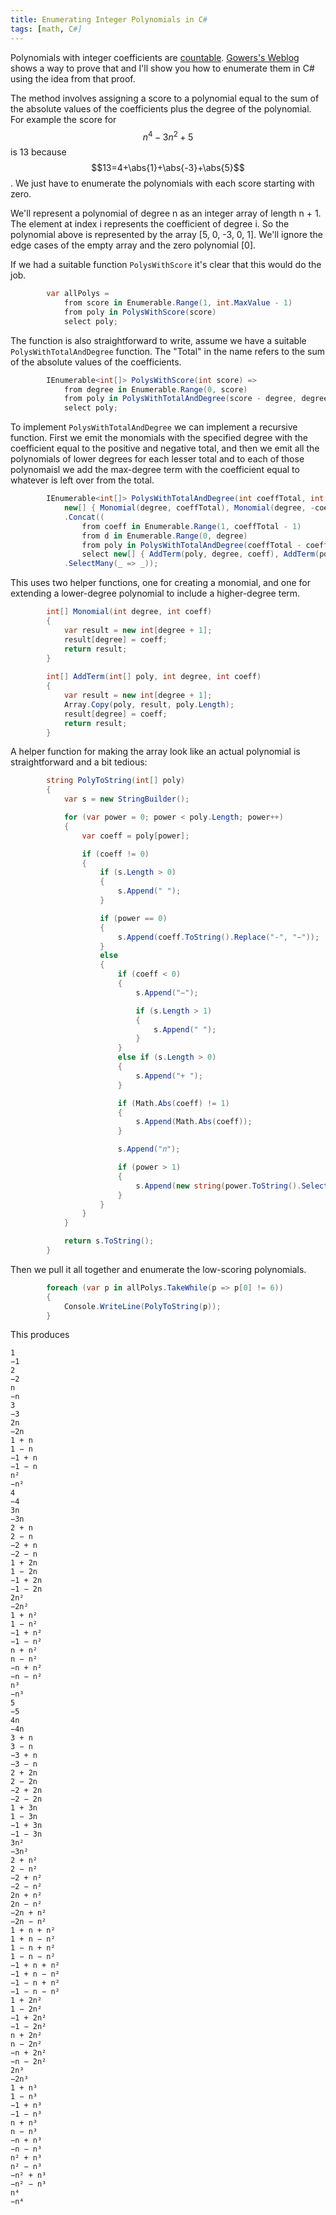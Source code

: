 ```yaml
---
title: Enumerating Integer Polynomials in C#
tags: [math, C#]
---
```


Polynomials with integer coefficients are [countable](https://en.wikipedia.org/wiki/Countable_set).
[Gowers's Weblog](https://gowers.wordpress.com/2008/07/30/recognising-countable-sets/) shows a way to
prove that and I'll show you how to enumerate them in C# using the idea from that proof.

The method involves assigning a score to a polynomial equal to the sum of the absolute values of the coefficients
plus the degree of the polynomial. For example the score for $$n^4 - 3n^2 + 5$$ is 13 because $$13=4+\abs{1}+\abs{-3}+\abs{5}$$.
We just have to enumerate the polynomials with each score starting with zero.

We'll represent a polynomial of degree n as an integer array of length n + 1. The element at index i represents
the coefficient of degree i. So the polynomial above is represented by the array [5, 0, -3, 0, 1]. We'll ignore
the edge cases of the empty array and the zero polynomial [0]. 

If we had a suitable function `PolysWithScore` it's clear that this would do the job.

```csharp
        var allPolys =
            from score in Enumerable.Range(1, int.MaxValue - 1)
            from poly in PolysWithScore(score)
            select poly;
```

The function is also straightforward to write, assume we have a suitable `PolysWithTotalAndDegree` function.
The "Total" in the name refers to the sum of the absolute values of the coefficients. 

```csharp
        IEnumerable<int[]> PolysWithScore(int score) =>
            from degree in Enumerable.Range(0, score)
            from poly in PolysWithTotalAndDegree(score - degree, degree)
            select poly;
```

To implement `PolysWithTotalAndDegree` we can implement a recursive function. First we emit the monomials
with the specified degree with the coefficient equal to the positive and negative total, and then we
emit all the polynomials of lower degrees for each lesser total and to each of those polynomaisl we
add the max-degree term with the coefficient equal to whatever is left over from the total.

```csharp
        IEnumerable<int[]> PolysWithTotalAndDegree(int coeffTotal, int degree) =>
            new[] { Monomial(degree, coeffTotal), Monomial(degree, -coeffTotal) }
            .Concat((
                from coeff in Enumerable.Range(1, coeffTotal - 1)
                from d in Enumerable.Range(0, degree)
                from poly in PolysWithTotalAndDegree(coeffTotal - coeff, d)
                select new[] { AddTerm(poly, degree, coeff), AddTerm(poly, degree, -coeff) })
            .SelectMany(_ => _));
```

This uses two helper functions, one for creating a monomial, and one for extending a lower-degree
polynomial to include a higher-degree term.

```csharp
        int[] Monomial(int degree, int coeff)
        {
            var result = new int[degree + 1];
            result[degree] = coeff;
            return result;
        }        
        
        int[] AddTerm(int[] poly, int degree, int coeff)
        {
            var result = new int[degree + 1];
            Array.Copy(poly, result, poly.Length);
            result[degree] = coeff;
            return result;
        }
```

A helper function for making the array look like an actual polynomial is straightforward and a bit tedious:

```csharp
        string PolyToString(int[] poly)
        {
            var s = new StringBuilder();

            for (var power = 0; power < poly.Length; power++)
            {
                var coeff = poly[power];

                if (coeff != 0)
                {
                    if (s.Length > 0)
                    {
                        s.Append(" ");
                    }

                    if (power == 0)
                    {
                        s.Append(coeff.ToString().Replace("-", "−"));
                    }
                    else
                    {
                        if (coeff < 0)
                        {
                            s.Append("−");

                            if (s.Length > 1)
                            {
                                s.Append(" ");
                            }
                        }
                        else if (s.Length > 0)
                        {
                            s.Append("+ ");
                        }

                        if (Math.Abs(coeff) != 1)
                        {
                            s.Append(Math.Abs(coeff));
                        }

                        s.Append("𝑛");

                        if (power > 1)
                        {
                            s.Append(new string(power.ToString().Select(c => "⁰¹²³⁴⁵⁶⁷⁸⁹"[c - '0']).ToArray()));
                        }
                    }
                }
            }

            return s.ToString();
        }
```

Then we pull it all together and enumerate the low-scoring polynomials.

```csharp
        foreach (var p in allPolys.TakeWhile(p => p[0] != 6))
        {
            Console.WriteLine(PolyToString(p));
        }
```

This produces

```
1
−1
2
−2
n
−n
3
−3
2n
−2n
1 + n
1 − n
−1 + n
−1 − n
n²
−n²
4
−4
3n
−3n
2 + n
2 − n
−2 + n
−2 − n
1 + 2n
1 − 2n
−1 + 2n
−1 − 2n
2n²
−2n²
1 + n²
1 − n²
−1 + n²
−1 − n²
n + n²
n − n²
−n + n²
−n − n²
n³
−n³
5
−5
4n
−4n
3 + n
3 − n
−3 + n
−3 − n
2 + 2n
2 − 2n
−2 + 2n
−2 − 2n
1 + 3n
1 − 3n
−1 + 3n
−1 − 3n
3n²
−3n²
2 + n²
2 − n²
−2 + n²
−2 − n²
2n + n²
2n − n²
−2n + n²
−2n − n²
1 + n + n²
1 + n − n²
1 − n + n²
1 − n − n²
−1 + n + n²
−1 + n − n²
−1 − n + n²
−1 − n − n²
1 + 2n²
1 − 2n²
−1 + 2n²
−1 − 2n²
n + 2n²
n − 2n²
−n + 2n²
−n − 2n²
2n³
−2n³
1 + n³
1 − n³
−1 + n³
−1 − n³
n + n³
n − n³
−n + n³
−n − n³
n² + n³
n² − n³
−n² + n³
−n² − n³
n⁴
−n⁴
```
